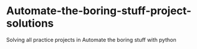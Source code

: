 # Automate-the-boring-stuff-project-solutions
Solving all practice projects in Automate the boring stuff with python
